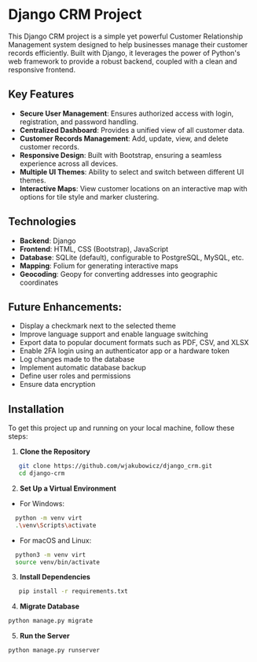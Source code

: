 # Django CRM Project

This Django CRM project is a simple yet powerful Customer Relationship Management system designed to help businesses manage their customer records efficiently.
Built with Django, it leverages the power of Python's web framework to provide a robust backend, coupled with a clean and responsive frontend.

## Key Features
- **Secure User Management**: Ensures authorized access with login, registration, and password handling.
- **Centralized Dashboard**: Provides a unified view of all customer data.
- **Customer Records Management**: Add, update, view, and delete customer records.
- **Responsive Design**: Built with Bootstrap, ensuring a seamless experience across all devices.
- **Multiple UI Themes**: Ability to select and switch between different UI themes.
- **Interactive Maps**: View customer locations on an interactive map with options for tile style and marker clustering.

## Technologies
- **Backend**: Django
- **Frontend**: HTML, CSS (Bootstrap), JavaScript
- **Database**: SQLite (default), configurable to PostgreSQL, MySQL, etc.
- **Mapping**: Folium for generating interactive maps
- **Geocoding**: Geopy for converting addresses into geographic coordinates

## Future Enhancements:
- Display a checkmark next to the selected theme
- Improve language support and enable language switching
- Export data to popular document formats such as PDF, CSV, and XLSX
- Enable 2FA login using an authenticator app or a hardware token
- Log changes made to the database
- Implement automatic database backup
- Define user roles and permissions
- Ensure data encryption

## Installation
To get this project up and running on your local machine, follow these steps:

1. **Clone the Repository**
```bash
   git clone https://github.com/wjakubowicz/django_crm.git
   cd django-crm
```
2. **Set Up a Virtual Environment**

- For Windows:
```bash
  python -m venv virt
  .\venv\Scripts\activate
```

- For macOS and Linux:
```bash
  python3 -m venv virt
  source venv/bin/activate
```

3. **Install Dependencies**
```bash
   pip install -r requirements.txt
```

4. **Migrate Database**
```bash
python manage.py migrate
```
5. **Run the Server**
```bash
python manage.py runserver
```